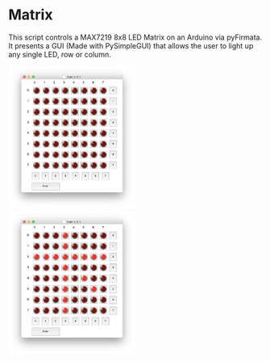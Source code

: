 # Matrix

This script controls a MAX7219 8x8 LED Matrix on an Arduino via pyFirmata.
It presents a GUI (Made with PySimpleGUI) that allows the user to light up any single LED, row or column.

<img src="/Images/README.md/Matrix_0.1.png" width="50%" title="Matrix GUI">
<img src="/Images/README.md/Matrix_0.1_on.png" width="50%" title="Matrix GUI - ON">
